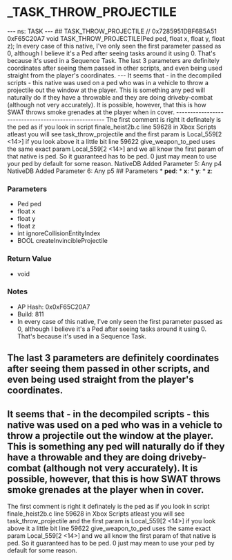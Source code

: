 # _TASK_THROW_PROJECTILE

--- ns: TASK --- ## TASK_THROW_PROJECTILE  // 0x7285951DBF6B5A51 0xF65C20A7 void TASK_THROW_PROJECTILE(Ped ped, float x, float y, float z);  In every case of this native, I've only seen the first parameter passed as 0, although I believe it's a Ped after seeing tasks around it using 0. That's because it's used in a Sequence Task. The last 3 parameters are definitely coordinates after seeing them passed in other scripts, and even being used straight from the player's coordinates. --- It seems that - in the decompiled scripts - this native was used on a ped who was in a vehicle to throw a projectile out the window at the player. This is something any ped will naturally do if they have a throwable and they are doing driveby-combat (although not very accurately). It is possible, however, that this is how SWAT throws smoke grenades at the player when in cover. ---------------------------------------------------- The first comment is right it definately is the ped as if you look in script finale_heist2b.c line 59628 in Xbox Scripts atleast you will see task_throw_projectile and the first param is Local_559[2 <14>] if you look above it a little bit line 59622 give_weapon_to_ped uses the same exact param Local_559[2 <14>] and we all know the first param of that native is ped. So it guaranteed has to be ped. 0 just may mean to use your ped by default for some reason.  NativeDB Added Parameter 5: Any p4 NativeDB Added Parameter 6: Any p5  ## Parameters * **ped**: * **x**: * **y**: * **z**:

### Parameters
* Ped ped
* float x
* float y
* float z
* int ignoreCollisionEntityIndex
* BOOL createInvincibleProjectile

### Return Value
* void

### Notes
* AP Hash: 0x0xF65C20A7
* Build: 811
* In every case of this native, I've only seen the first parameter passed as 0, although I believe it's a Ped after seeing tasks around it using 0. That's because it's used in a Sequence Task.

The last 3 parameters are definitely coordinates after seeing them passed in other scripts, and even being used straight from the player's coordinates.
---
It seems that - in the decompiled scripts - this native was used on a ped who was in a vehicle to throw a projectile out the window at the player. This is something any ped will naturally do if they have a throwable and they are doing driveby-combat (although not very accurately).
It is possible, however, that this is how SWAT throws smoke grenades at the player when in cover.
----------------------------------------------------
The first comment is right it definately is the ped as if you look in script finale_heist2b.c line 59628 in Xbox Scripts atleast you will see task_throw_projectile and the first param is Local_559[2 <14>] if you look above it a little bit line 59622 give_weapon_to_ped uses the same exact param Local_559[2 <14>] and we all know the first param of that native is ped. So it guaranteed has to be ped. 0 just may mean to use your ped by default for some reason.

